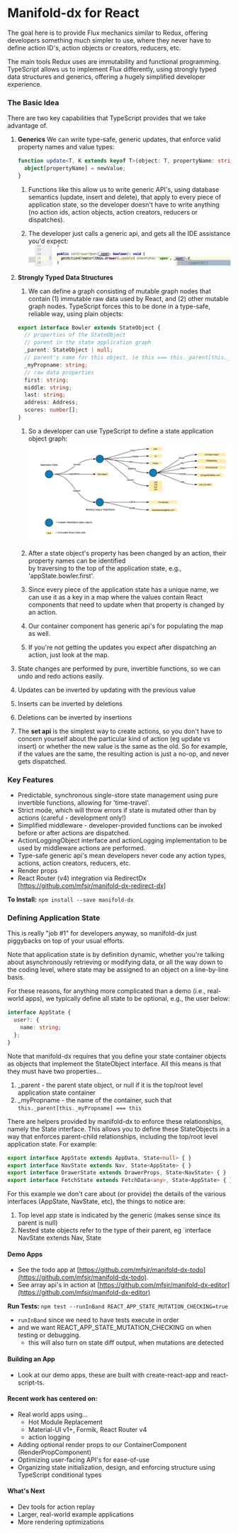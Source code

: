 # Manifold-dx for React

The goal here is to provide Flux mechanics similar to Redux, offering developers something
much simpler to use, where they never have to define action ID's, action objects or creators,
reducers, etc.

The main tools Redux uses are immutability and functional programming.  TypeScript allows us 
to implement Flux differently, using strongly typed data structures and generics, offering a hugely 
simplified developer experience.

### The Basic Idea
There are two key capabilities that TypeScript provides that we take advantage of.

1. **Generics** We can write type-safe, generic updates, that enforce valid property names and value types:
	```typescript jsx
	function update<T, K extends keyof T>(object: T, propertyName: string, newValue: K): void {
	  object[propertyName] = newValue;
	}
	```
	1. Functions like this allow us to write generic API's, using database semantics (update,
	insert and delete), that apply to every piece of application state, so the developer doesn't have to 
	write anything (no action ids, action objects, action creators, reducers or dispatches).

	2. The developer just calls a generic api, and gets all the IDE assistance you'd expect:
	   ![alt text](./docs/api_autocomplete.png)

1. **Strongly Typed Data Structures** 
	1. We can define a graph consisting of mutable graph nodes that contain (1) immutable raw data used by 
	React, and (2) other mutable graph nodes.  TypeScript forces this to be done in a type-safe, reliable way, 
	using plain objects: 

	```typescript jsx
	export interface Bowler extends StateObject {
	  // properties of the StateObject
	  // parent in the state application graph
	  _parent: StateObject | null;
	  // parent's name for this object, ie this === this._parent[this._myPropname]
	  _myPropname: string;
	  // raw data properties
	  first: string;
	  middle: string;
	  last: string;
	  address: Address;
	  scores: number[];
	}
	```
	1. So a developer can use TypeScript to define a state application object graph:
	   ![alt text](./docs/stateDiagram.png)   

	1. After a state object's property has been changed by an action, their property names can be identified  
	by traversing to the top of the application state, e.g., 'appState.bowler.first'.

	1. Since every piece of the application state has a unique name, we can use it as a key in a map where the
	values contain React components that need to update when that property is changed by an action.  

	1. Our container component has generic api's for populating the map as well.

	1. If you're not getting the updates you expect after dispatching an action, just look at the map.
1. State changes are performed by pure, invertible functions, so we can undo and redo actions easily.
  1. Updates can be inverted by updating with the previous value
  1. Inserts can be inverted by deletions
  1. Deletions can be inverted by insertions
1. The **set api** is the simplest way to create actions, so you don't have to concern yourself about 
   the particular kind of action (eg update vs insert) or whether the new value is the same as the old.
   So for example, if the values are the same, the resulting action is just a no-op, and never gets dispatched.  
	 
### Key Features
- Predictable, synchronous single-store state management using pure invertible functions,
  allowing for 'time-travel'.
- Strict mode, which will throw errors if state is mutated other than by actions (careful - development only!)   
- Simplified middleware - developer-provided functions can be invoked before or after actions are dispatched.
- ActionLoggingObject interface and actionLogging implementation to be used by middleware
  actions are performed.
- Type-safe generic api's mean developers never code any action types, actions, action creators, reducers, etc.
- Render props
- React Router (v4) integration via RedirectDx [https://github.com/mfsjr/manifold-dx-redirect-dx]

**To Install:**
`npm install --save manifold-dx`   

### Defining Application State

This is really "job #1" for developers anyway, so manifold-dx just piggybacks on top of your usual efforts.

Note that application state is by definition dynamic, whether you're talking about asynchronously retrieving or 
modifying data, or all the way down to the coding level, where state may be assigned to an object on a line-by-line basis.

For these reasons, for anything more complicated than a demo (i.e., real-world apps), we typically define all state 
to be optional, e.g., the user below:

```typescript jsx
interface AppState {
  user?: {
    name: string;
  };
}
```

Note that manifold-dx requires that you define your state container objects as objects that implement the 
StateObject interface.  All this means is that they must have two properties...
1. _parent - the parent state object, or null if it is the top/root level application state container
2. _myPropname - the name of the container, such that `this._parent[this._myPropname] === this`

There are helpers provided by manifold-dx to enforce these relationships, namely the State interface.  This 
allows you to define these StateObjects in a way that enforces parent-child relationships, including the
top/root level application state.  For example:
```typescript jsx
export interface AppState extends AppData, State<null> { }
export interface NavState extends Nav, State<AppState> { }
export interface DrawerState extends DrawerProps, State<NavState> { }
export interface FetchState extends FetchData<any>, State<AppState> { }
```
For this example we don't care about (or provide) the details of the various interfaces (AppState, NavState, etc), 
the things to notice are:
1. Top level app state is indicated by the <null> generic (makes sense since its parent is null)
2. Nested state objects refer to the type of their parent, eg `interface NavState extends Nav, State<AppState>
   
#### Demo Apps
- See the todo app at [https://github.com/mfsjr/manifold-dx-todo](https://github.com/mfsjr/manifold-dx-todo). 
- See array api's in action at [https://github.com/mfsjr/manifold-dx-editor](https://github.com/mfsjr/manifold-dx-editor)

**Run Tests:** `npm test --runInBand REACT_APP_STATE_MUTATION_CHECKING=true` 
- `runInBand` since we need to have tests execute in order
- and we want REACT_APP_STATE_MUTATION_CHECKING on when testing or debugging.
  - this will also turn on state diff output, when mutations are detected
  
#### Building an App
- Look at our demo apps, these are built with create-react-app and react-script-ts.
 
#### Recent work has centered on:
- Real world apps using... 
  - Hot Module Replacement
  - Material-UI v1+, Formik, React Router v4
  - action logging
- Adding optional render props to our ContainerComponent (RenderPropComponent)
- Optimizing user-facing API's for ease-of-use
- Organizing state initialization, design, and enforcing structure using TypeScript conditional types 

#### What's Next
- Dev tools for action replay
- Larger, real-world example applications
- More rendering optimizations

